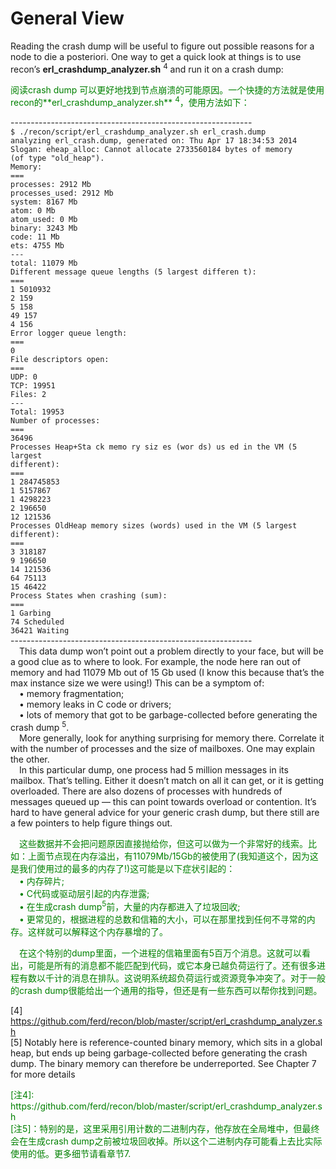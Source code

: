 # General View
Reading the crash dump will be useful to figure out possible reasons for a node to die a posteriori. One way to get a quick look at things is to use recon’s **erl_crashdump_analyzer.sh** <sup>4</sup>
and run it on a crash dump:<br>
<p></p> <font color="green">
阅读crash dump 可以更好地找到节点崩溃的可能原因。一个快捷的方法就是使用recon的**erl_crashdump_analyzer.sh** <sup>4</sup>，使用方法如下：
</font> <p></p>

------------------------------------------------------------<br>
`$ ./recon/script/erl_crashdump_analyzer.sh erl_crash.dump`<br>
`analyzing erl_crash.dump, generated on: Thu Apr 17 18:34:53 2014`<br>
`Slogan: eheap_alloc: Cannot allocate 2733560184 bytes of memory`<br>
`(of type "old_heap").`<br>
`Memory:`<br>
`===`<br>
`processes: 2912 Mb`<br>
`processes_used: 2912 Mb`<br>
`system: 8167 Mb`<br>
`atom: 0 Mb`<br>
`atom_used: 0 Mb`<br>
`binary: 3243 Mb`<br>
`code: 11 Mb`<br>
`ets: 4755 Mb`<br>
`---`<br>
`total: 11079 Mb`<br>
`Different message queue lengths (5 largest differen t):`<br>
`===`<br>
`1 5010932`<br>
`2 159`<br>
`5 158`<br>
`49 157`<br>
`4 156`<br>
`Error logger queue length:`<br>
`===`<br>
`0`<br>
`File descriptors open:`<br>
`===`<br>
`UDP: 0`<br>
`TCP: 19951`<br>
`Files: 2`<br>
`---`<br>
`Total: 19953`<br>
`Number of processes:`<br>
`===`<br>
`36496`<br>
`Processes Heap+Sta ck memo ry siz es (wor ds) us ed in the VM (5 largest`<br>
`different):`<br>
`===`<br>
`1 284745853`<br>
`1 5157867`<br>
`1 4298223`<br>
`2 196650`<br>
`12 121536`<br>
`Processes OldHeap memory sizes (words) used in the VM (5 largest`<br>
`different):`<br>
`===`<br>
`3 318187`<br>
`9 196650`<br>
`14 121536`<br>
`64 75113`<br>
`15 46422`<br>
`Process States when crashing (sum):`<br>
`===`<br>
`1 Garbing`<br>
`74 Scheduled`<br>
`36421 Waiting`<br>
------------------------------------------------------------<br>
&emsp;This data dump won’t point out a problem directly to your face, but will be a good clue as to where to look. For example, the node here ran out of memory and had 11079 Mb out of 15 Gb used (I know this because that’s the max instance size we were using!) This can be a symptom of:<br>
&emsp;• memory fragmentation;<br>
&emsp;• memory leaks in C code or drivers;<br>
&emsp;• lots of memory that got to be garbage-collected before generating the crash dump <sup>5</sup>.<br>
&emsp;More generally, look for anything surprising for memory there. Correlate it with the
number of processes and the size of mailboxes. One may explain the other.<br>
&emsp;In this particular dump, one process had 5 million messages in its mailbox. That’s
telling. Either it doesn’t match on all it can get, or it is getting overloaded. There are
also dozens of processes with hundreds of messages queued up — this can point towards
overload or contention. It’s hard to have general advice for your generic crash dump, but
there still are a few pointers to help figure things out.<br>
<p></p> <font color="green">
&emsp;这些数据并不会把问题原因直接抛给你，但这可以做为一个非常好的线索。比如：上面节点现在内存溢出，有11079Mb/15Gb的被使用了(我知道这个，因为这是我们使用过的最多的内存了!)这可能是以下症状引起的：<br>
&emsp;• 内存碎片;<br>
&emsp;• C代码或驱动层引起的内存泄露;<br>
&emsp;• 在生成crash dump<sup>5</sup>前，大量的内存都进入了垃圾回收;<br>
&emsp;• 更常见的，根据进程的总数和信箱的大小，可以在那里找到任何不寻常的内存。这样就可以解释这个内存暴增的了。<br>
</font> <p></p>
<p></p> <font color="green">
&emsp;在这个特别的dump里面，一个进程的信箱里面有5百万个消息。这就可以看出，可能是所有的消息都不能匹配到代码，或它本身已越负荷运行了。还有很多进程有数以千计的消息在排队。这说明系统超负荷运行或资源竞争冲突了。对于一般的crash dump很能给出一个通用的指导，但还是有一些东西可以帮你找到问题。<br>
</font> <p></p>

[4] https://github.com/ferd/recon/blob/master/script/erl_crashdump_analyzer.sh<br>
[5] Notably here is reference-counted binary memory, which sits in a global heap, but ends up being garbage-collected before generating the crash dump. The binary memory can therefore be underreported. See Chapter 7 for more details
<p></p> <font color="green">
[注4]: https://github.com/ferd/recon/blob/master/script/erl_crashdump_analyzer.sh<br>
[注5]：特别的是，这里采用引用计数的二进制内存，他存放在全局堆中，但最终会在生成crash dump之前被垃圾回收掉。所以这个二进制内存可能看上去比实际使用的低。更多细节请看章节7.<br>
</font> <p></p>

